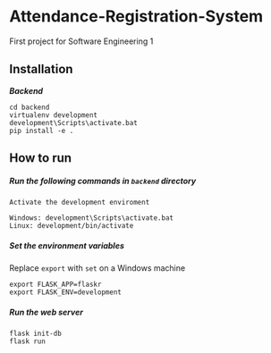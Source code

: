 # Attendance-Registration-System
First project for Software Engineering 1


## Installation
__*Backend*__
```
cd backend
virtualenv development
development\Scripts\activate.bat
pip install -e .
```

## How to run

##### Run the following commands in ```backend``` directory
```Activate the development enviroment```
```
Windows: development\Scripts\activate.bat
Linux: development/bin/activate
```
##### Set the environment variables

Replace ```export``` with ```set``` on a Windows machine
```
export FLASK_APP=flaskr
export FLASK_ENV=development
```
##### Run the web server
```
flask init-db
flask run
```
 

